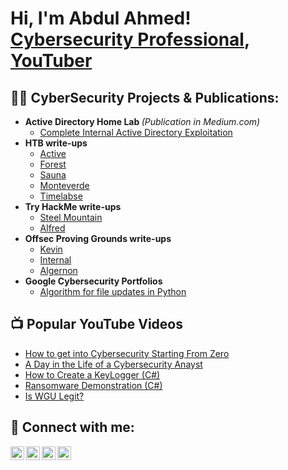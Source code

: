 <h1>Hi, I'm Abdul Ahmed! <br/> <a href="https://www.linkedin.com/in/abdulahmed-mba/">Cybersecurity Professional</a>, <a href="https://">YouTuber</a></h1>

<h2>👨‍💻 CyberSecurity Projects & Publications:</h2>

- <b>Active Directory Home Lab </b><I>(Publication in Medium.com)</i>
  - [Complete Internal Active Directory Exploitation](https://medium.com/@farhiaqueen20/complete-internal-active-directory-exploitation-2629d7fc90fd)
- <b>HTB write-ups</b>
  - [Active](https://github.com/) 
  - [Forest](https://github.com/) 
  - [Sauna](https://github.com/) 
  - [Monteverde](https://github.com/) 
  - [Timelabse](https://github.com/) 
- <b>Try HackMe write-ups</b>
  - [Steel Mountain](https://github.com/)
  - [Alfred](https://github.com/)
- <b>Offsec Proving Grounds write-ups</b>
  - [Kevin](https://github.com/)
  - [Internal](https://github.com/)
  - [Algernon](https://github.com/)
- <b>Google Cybersecurity Portfolios</b>
  - [Algorithm for file updates in Python ](https://github.com/)

<h2>📺 Popular YouTube Videos</h2>

- [How to get into Cybersecurity Starting From Zero](https://www.youtube.com/watch?v=a83ASGn_V_s)
- [A Day in the Life of a Cybersecurity Anayst](https://www.youtube.com/watch?v=uHy3oM7NnoU)
- [How to Create a KeyLogger (C#)](https://www.youtube.com/watch?v=N-L9hklSlNk)
- [Ransomware Demonstration (C#)](https://www.youtube.com/watch?v=OfvdQeh79s0)
- [Is WGU Legit?](https://www.youtube.com/watch?v=E2MwRWxDBkA)

<h2> 🤳 Connect with me:</h2>

[<img align="left" alt="JoshMadakor | YouTube" width="22px" src="https://cdn.jsdelivr.net/npm/simple-icons@v3/icons/youtube.svg" />][youtube]
[<img align="left" alt="JoshMadakor | Twitter" width="22px" src="https://cdn.jsdelivr.net/npm/simple-icons@v3/icons/twitter.svg" />][twitter]
[<img align="left" alt="JoshMadakor | LinkedIn" width="22px" src="https://cdn.jsdelivr.net/npm/simple-icons@v3/icons/linkedin.svg" />][linkedin]
[<img align="left" alt="JoshMadakor | Instagram" width="22px" src="https://cdn.jsdelivr.net/npm/simple-icons@v3/icons/instagram.svg" />][instagram]

[twitter]: https://twitter.com/
[youtube]: https://www.youtube.com/
[instagram]: https://www.instagram.com/
[linkedin]: https://www.linkedin.com/in/abdulahmed-mba/

<!--
**joshmadakor1/joshmadakor1** is a ✨ _special_ ✨ repository because its `README.md` (this file) appears on your GitHub profile.

Here are some ideas to get you started:

- 🔭 I’m currently working on ...
- 🌱 I’m currently learning ...
- 👯 I’m looking to collaborate on ...
- 🤔 I’m looking for help with ...
- 💬 Ask me about ...
- 📫 How to reach me: ...
- 😄 Pronouns: ...
- ⚡ Fun fact: ...
-->
